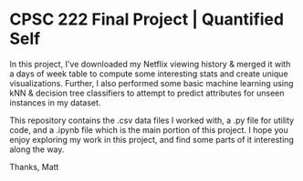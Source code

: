 # CPSC 222 Final Project | Quantified Self

In this project, I've downloaded my Netflix viewing history & merged it with a days of week table to compute some interesting stats and create unique
visualizations. Further, I also performed some basic machine learning using kNN & decision tree classifiers to attempt to predict attributes for unseen 
instances in my dataset. 

This repository contains the .csv data files I worked with, a .py file for utility code, and a .ipynb file which is the main portion of this project. 
I hope you enjoy exploring my work in this project, and find some parts of it interesting along the way. 

Thanks, 
Matt
